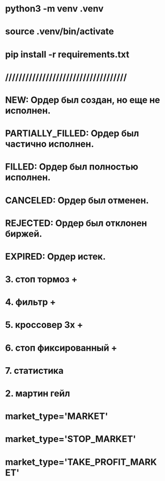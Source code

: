 # python3 -m venv .venv
# source .venv/bin/activate
# pip install -r requirements.txt

# ////////////////////////////////////
# NEW: Ордер был создан, но еще не исполнен.
# PARTIALLY_FILLED: Ордер был частично исполнен.
# FILLED: Ордер был полностью исполнен.
# CANCELED: Ордер был отменен.
# REJECTED: Ордер был отклонен биржей.
# EXPIRED: Ордер истек.



# 3. стоп тормоз +
# 4. фильтр  +
# 5. кроссовер 3х  +
# 6. стоп фиксированный +
# 7. статистика
# 2. мартин гейл
 

# market_type='MARKET'
# market_type='STOP_MARKET'
# market_type='TAKE_PROFIT_MARKET'